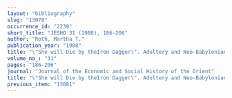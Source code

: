 ```yaml
---
layout: "bibliography"
slug: "13078"
occurrence_id: "2239"
short_title: "JESHO 31 (1988), 186-206"
author: "Roth, Martha T."
publication_year: "1988"
title: "\"She will Die by theIron Dagger\". Adultery and Neo-Babylonian Marriage"
volume_no_: "31"
pages: "186-206"
journal: "Journal of the Economic and Social History of the Orient"
title: "\"She will Die by theIron Dagger\". Adultery and Neo-Babylonian Marriage"
previous_item: "13081"
---
```

